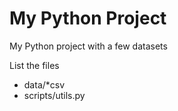 # My Python Project

My Python project with a few datasets

List the files

- data/*csv
- scripts/utils.py
